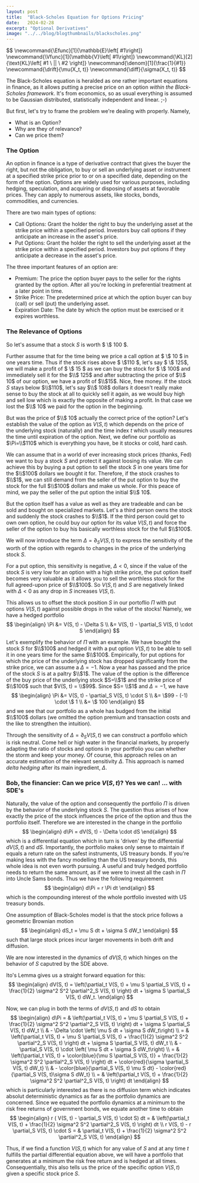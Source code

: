 ```yaml
---
layout: post
title:  "Black-Scholes Equation for Options Pricing"
date:   2024-02-28
excerpt: "Optional Derivatives"
image: "../../blog/blogthumbnails/blackscholes.png"
---
```

<head>
<!-- <script type="text/x-mathjax-config">  -->
  <!-- MathJax.Hub.Config({ TeX: { equationNumbers: { autoNumber: "all" } } }); </script> -->
<!-- uncomment two lines above and remove the html css to svg lines -->
<script type="text/x-mathjax-config">
  MathJax.Hub.Config({
    TeX: { equationNumbers: { autoNumber: "all" } },
    tex2jax: {
      skipTags: ['script', 'noscript', 'style', 'textarea', 'pre'],
      inlineMath: [ ['$','$'], ["\\(","\\)"] ],
      displayMath: [['$$','$$'], ['\[' , '\]'], ['\\[', '\\]']],
      processEscapes: true
    },
    "HTML-CSS": { linebreaks: { automatic: true } },
    CommonHTML: { linebreaks: { automatic: true } },
    SVG: { linebreaks: { automatic: true } }
    });
</script>
<script type="text/javascript" async
  src="https://cdnjs.cloudflare.com/ajax/libs/mathjax/2.7.7/MathJax.js?config=TeX-MML-AM_CHTML">
</script>
</head>
$$
\newcommand{\Efunc}[1]{\mathbb{E}\left[ #1\right]}
\newcommand{\Vfunc}[1]{\mathbb{V}\left[ #1\right]}
\newcommand{\KL}[2]{\text{KL}\left[ #1 \ || \ #2 \right]}
\newcommand{\denom}[1]{\frac{1}{#1}}
\newcommand{\drift}{\mu(X_t, t)}
\newcommand{\diff}{\sigma(X_t, t)}
$$

The Black-Scholes equation is heralded as one rather important equations in finance, as it allows putting a precise price on an option *within the Black-Scholes framework*.
It's from economics, so as usual everything is assumed to be Gaussian distributed, statistically independent and linear. ;-) 

But first, let's try to frame the problem we're dealing with properly.
Namely,
- What is an Option?
- Why are they of relevance?
- Can we price them?
  

### The Option

An option in finance is a type of derivative contract that gives the buyer the right, but not the obligation, to buy or sell an underlying asset or instrument at a specified strike price prior to or on a specified date, depending on the form of the option. 
Options are widely used for various purposes, including hedging, speculation, and acquiring or disposing of assets at favorable prices. They can apply to numerous assets, like stocks, bonds, commodities, and currencies.

There are two main types of options:
- Call Options: Grant the holder the right to buy the underlying asset at the strike price within a specified period. Investors buy call options if they anticipate an increase in the asset's price.
- Put Options: Grant the holder the right to sell the underlying asset at the strike price within a specified period. Investors buy put options if they anticipate a decrease in the asset's price.

The three important features of an option are:
- Premium: The price the option buyer pays to the seller for the rights granted by the option. After all you're locking in preferential treatment at a later point in time.
- Strike Price: The predetermined price at which the option buyer can buy (call) or sell (put) the underlying asset.
- Expiration Date: The date by which the option must be exercised or it expires worthless.

### The Relevance of Options

So let's assume that a stock $S$ is worth $ \\$ 100 $.

Further assume that for the time being we price a call option at $ \\$ 10 $ in one years time.
Thus if the stock rises above $ \\$110 $, let's say $ \\$ 125$, we will make a profit of $ \\$ 15 $ as we can buy the stock for $ \\$ 100$ and immediately sell it for the $\\$ 125$ and after subtracting the price of $\\$ 10$ of our option, we have a profit of $\\$15$. Nice, free money.
If the stock $S$ stays below $\\$110$, let's say $\\$ 108$ dollars it doesn't really make sense to buy the stock at all to quickly sell it again, as we would buy high and sell low which is exactly the opposite of making a profit. In that case we lost the $\\$ 10$ we paid for the option in the beginning.

But was the price of $\\$ 10$ actually the correct price of the option?
Let's establish the value of the option as $V(S, t)$ which depends on the price of the underlying stock (naturally) and the time index $t$ which usually measures the time until expiration of the option.
Next, we define our portfolio as $\Pi=\\$110$ which is everything you have, be it stocks or cold, hard cash.

We can assume that in a world of ever increasing stock prices (thanks, Fed) we want to buy a stock $S$ and protect it against loosing its value.
We can achieve this by buying a put option to sell the stock $S$ in one years time for the $\\$100$ dollars we bought it for.
Therefore, if the stock crashes to $\\$1$, we can still demand from the seller of the put option to buy the stock for the full $\\$100$ dollars and make us whole.
For this peace of mind, we pay the seller of the put option the initial $\\$ 10$.

But the option itself has a value as well as they are tradeable and can be sold and bought on specialized markets.
Let's a third person owns the stock and suddenly the stock crashes to $\\$1$.
If the third person could get to own own option, he could buy our option for its value $V(S, t)$ and force the seller of the option to buy his basically worthless stock for the full $\\$100$.

We will now introduce the term $\Delta = \partial_S V(S, t)$ to express the sensitivity of the worth of the option with regards to changes in the price of the underlying stock $S$.

For a put option, this sensitivity is negative, $\Delta < 0$, since if the value of the stock $S$ is very low for an option with a high strike price, the put option itself becomes very valuable as it allows you to sell the worthless stock for the full agreed-upon price of $\\$100$.
So $V(S, t)$ and $S$ are negatively linked with $\Delta < 0$ as any drop in $S$ increases $V(S, t)$.

This allows us to offset the stock position $S$ in our portoflio $\Pi$ with put options $V(S, t)$ against possible drops in the value of the stocks!
Namely, we have a hedged portfolio
$$
\begin{align}
\Pi 	&= V(S, t) - \Delta S \\
	&= V(S, t) - \partial_S V(S, t) \cdot S
\end{align}
$$

Let's exemplify the behavior of $\Pi$ with an example.
We have bought the stock $S$ for $\\$100$ and hedged it with a put option $V(S, t)$ to be able to sell it in one years time for the same $\\$100$.
Empirically, for put options for which the price of the underlying stock has dropped significantly from the strike price, we can assume a $\Delta=-1$.
Now a year has passed and the price of the stock $S$ is at a paltry $\\$1$.
The value of the option is the difference of the buy price of the underlying stock $S=\\$1$ and the strike price of $\\$100$ such that $V(S, t) = \\$99$.
Since $S= \\$1$ and $\Delta=-1$, we have
$$
\begin{align}
\Pi 
&= V(S, t) - \partial_S V(S, t) \cdot S \\
&= \$99 - (-1) \cdot \$ 1 \\
&= \$ 100
\end{align}
$$
and we see that our portfolio as a whole has budged from the initial $\\$100$ dollars (we omitted the option premium and transaction costs and the like to strengthen the intuition).

Through the sensitivity of $\Delta = \partial_S V(S, t)$ we can construct a portfolio which is risk neutral.
Come hell or high water in the financial markets, by properly adapting the ratio of stocks and options in your portfolio you can whether the storm and keep your money.
Of course, this approach relies on an accurate estimation of the relevant sensitivity $\Delta$.
This approach is named *delta hedging* after its main ingredient, $\Delta$.

### Bob, the financier: Can we price $V(S, t)$? Yes we can! ... with SDE's

Naturally, the value of the option and consequently the portfolio $\Pi$ is driven by the behavior of the underlying stock $S$.
The question thus arises of how exactly the price of the stock influences the price of the option and thus the portfolio itself.
Therefore we are interested in the change in the portfolio
$$
\begin{align}
d\Pi = dV(S, t) - \Delta \cdot dS
\end{align}
$$
which is a differential equation which in turn is 'driven' by the differential $dV(S, t)$ and $dS$.
Importantly, the portfolio makes only sense to maintain if equals a return rate on the safest instruments, US treasury bonds.
If you're making less with the fancy modelling than the US treasury bonds, this whole idea is not even worth pursuing.
A useful and truly hedged portfolio needs to return the same amount, as if we were to invest all the cash in $\Pi$ into Uncle Sams bonds.
Thus we have the following requirement
$$
\begin{align}
d\Pi = r \Pi dt
\end{align}
$$
which is the compounding interest of the whole portfolio invested with US treasury bonds.

One assumption of Black-Scholes model is that the stock price follows a geometric Brownian motion
$$
\begin{align}
dS_t = \mu S dt + \sigma S dW_t
\end{align}
$$
such that large stock prices incur larger movements in both drift and diffusion.

We are now interested in the dynamics of $dV(S, t)$ which hinges on the behavior of $S$ caputred by the SDE above.

Ito's Lemma gives us a straight forward equation for this:
$$
\begin{align}
dV(S, t) = \left(\partial_t V(S, t) + \mu S \partial_S V(S, t) + \frac{1}{2} \sigma^2 S^2 \partial^2_S V(S, t) \right) dt + \sigma S \partial_S V(S, t) dW_t.
\end{align}
$$

Now, we can plug in both the terms of $dV(S, t)$ and $dS$ to obtain
$$
\begin{align}
d\Pi = & \left(\partial_t V(S, t) + \mu S \partial_S V(S, t) + \frac{1}{2} \sigma^2 S^2 \partial^2_S V(S, t) \right) dt + \sigma S \partial_S V(S, t) dW_t \\
& - \Delta \cdot \left( \mu S dt + \sigma S dW_t\right) \\
= & \left(\partial_t V(S, t) + \mu S \partial_S V(S, t) + \frac{1}{2} \sigma^2 S^2 \partial^2_S V(S, t) \right) dt + \sigma S \partial_S V(S, t) dW_t \\
& - \partial_S V(S, t) \cdot \left( \mu S dt + \sigma S dW_t\right) \\
= & \left(\partial_t V(S, t) + \color{blue}{\mu S \partial_S V(S, t)} + \frac{1}{2} \sigma^2 S^2 \partial^2_S V(S, t) \right) dt + \color{red}{\sigma \partial_S V(S, t) dW_t} \\
& - \color{blue}{\partial_S V(S, t) \mu S dt} - \color{red}{\partial_S V(S, t)\sigma S dW_t} \\
= & \left(\partial_t V(S, t) + \frac{1}{2} \sigma^2 S^2 \partial^2_S V(S, t) \right) dt
\end{align}
$$
which is particularly interested as there is no diffusion term which indicates absolut deterministic dynamics as far as the portfolio dynamics are concerned.
Since we equated the portfolio dynamics at a minimum to the risk free returns of government bonds, we equate another time to obtain
$$
\begin{align}
r ( V(S, t) - \partial_S V(S, t) \cdot S) dt
= & \left(\partial_t V(S, t) + \frac{1}{2} \sigma^2 S^2 \partial^2_S V(S, t) \right) dt \\
r V(S, t) - r \partial_S V(S, t) \cdot S
= & \partial_t V(S, t) + \frac{1}{2} \sigma^2 S^2 \partial^2_S V(S, t)
\end{align}
$$

Thus, if we find a function $V(S, t)$ which for any value of $S$ and at any time $t$ fulfills the partial differential equation above, we will have a portfolio that generates at a minimum the risk free return and is hedged at all times.
Consequentially, this also tells us the price of the specific option $V(S, t)$ given a specific stock price $S$.